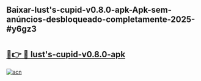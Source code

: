 ## Baixar-lust's-cupid-v0.8.0-apk-Apk-sem-anúncios-desbloqueado-completamente-2025-#y6gz3

# <h2><a href="https://ainizakaria.my?title=lust's-cupid-v0.8.0-apk&ref=20M">🔗👉 🔴 lust's-cupid-v0.8.0-apk</a></h2>

[![acn](https://github.com/user-attachments/assets/0f9c940e-d8b0-45ae-aac7-cd30a18b3e1c)](https://ainizakaria.my?title=lust's-cupid-v0.8.0-apk&ref=20M)

